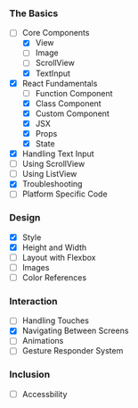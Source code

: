 ### The Basics
- [ ] Core Components
  - [x] View
  - [ ] Image
  - [ ] ScrollView
  - [x] TextInput
- [x] React Fundamentals
  - [ ] Function Component
  - [x] Class Component
  - [x] Custom Component
  - [x] JSX
  - [x] Props
  - [x] State
- [x] Handling Text Input
- [ ] Using ScrollView
- [ ] Using ListView
- [x] Troubleshooting
- [ ] Platform Specific Code
### Design
- [x] Style
- [x] Height and Width
- [ ] Layout with Flexbox
- [ ] Images
- [ ] Color References
### Interaction
- [ ] Handling Touches
- [x] Navigating Between Screens
- [ ] Animations
- [ ] Gesture Responder System
### Inclusion
- [ ] Accessbility
